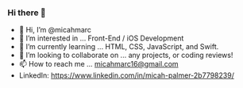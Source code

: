 ### Hi there 👋

- 👋 Hi, I’m @micahmarc
- 👀 I’m interested in ... Front-End / iOS Development
- 🌱 I’m currently learning ... HTML, CSS, JavaScript, and Swift.
- 💞️ I’m looking to collaborate on ... any projects, or coding reviews!
- 📫 How to reach me ... micahmarc16@gmail.com
- LinkedIn: https://www.linkedin.com/in/micah-palmer-2b7798239/

<!---
micahmarc/micahmarc is a ✨ special ✨ repository because its `README.md` (this file) appears on your GitHub profile.
You can click the Preview link to take a look at your changes.
--->
